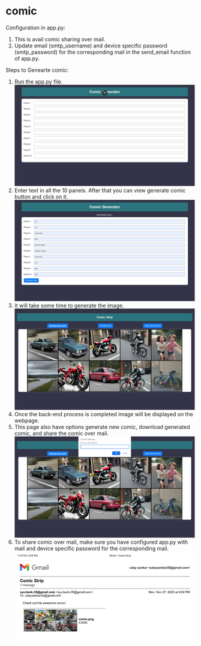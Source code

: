 # comic

Configuration in app.py:
1) This is avail comic sharing over mail. 
2) Update email (smtp_username) and device specific password (smtp_password) for the corresponding mail in the send_email function of app.py.

Steps to Genearte comic:
1) Run the app.py file.
![Alt text](images/web_page_before_entering_text.png)
2) Enter text in all the 10 panels. After that you can view generate comic button and click on it.
![Alt text](images/web_page_during_backend_process.png)
3) It will take some time to generate the image.
![Alt text](images/comic_image.png)
4) Once the back-end process is completed image will be displayed on the webpage. 
5) This page also have options generate new comic, download generated comic, and share the comic over mail.
![Alt text](images/enter_email_address.png)
6) To share comic over mail, make sure you have configured app.py with mail and device specific password for the corresponding mail. 
![Alt text](images/comic_strip_mail.png)